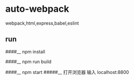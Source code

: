 # auto-webpack
webpack,html,express,babel,eslint
## run

####__ npm install

####__ npm run build

####__ npm start
#####__ 打开浏览器 输入 localhost:8800
